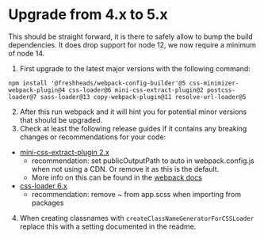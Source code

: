 # Upgrade from 4.x to 5.x

This should be straight forward, it is there to safely allow to bump the build dependencies.
It does drop support for node 12, we now require a minimum of node 14.

1. First upgrade to the latest major versions with the following command:

```
npm install '@freshheads/webpack-config-builder'@5 css-minimizer-webpack-plugin@4 css-loader@6 mini-css-extract-plugin@2 postcss-loader@7 sass-loader@13 copy-webpack-plugin@11 resolve-url-loader@5
```

2. After this run webpack and it will hint you for potential minor versions that should be upgraded.
3. Check at least the following release guides if it contains any breaking changes or recommendations for your code:

-   [mini-css-extract-plugin 2.x](https://github.com/webpack-contrib/mini-css-extract-plugin/releases/tag/v2.0.0)
    -   recommendation: set publicOutputPath to auto in webpack.config.js when not using a CDN. Or remove it as this is the default.
    -   More info on this can be found in the [webpack docs](https://webpack.js.org/configuration/output/#outputpublicpath)
-   [css-loader 6.x](https://github.com/webpack-contrib/css-loader/releases/tag/v6.0.0)
    -   recommendation: remove ~ from app.scss when importing from packages

4. When creating classnames with `createClassNameGeneratorForCSSLoader` replace this with a setting documented in the readme.

